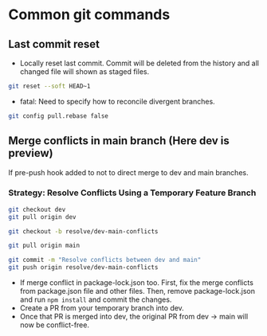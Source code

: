 # Common git commands

## Last commit reset

- Locally reset last commit. Commit will be deleted from the history and all changed file will shown as staged files.

```bash
git reset --soft HEAD~1
```

- fatal: Need to specify how to reconcile divergent branches.

```bash
git config pull.rebase false
```

## Merge conflicts in main branch (Here dev is preview)

If pre-push hook added to not to direct merge to dev and main branches.

### Strategy: Resolve Conflicts Using a Temporary Feature Branch

```bash
git checkout dev
git pull origin dev

git checkout -b resolve/dev-main-conflicts

git pull origin main

git commit -m "Resolve conflicts between dev and main"
git push origin resolve/dev-main-conflicts
```

- If merge conflict in package-lock.json too. First, fix the merge conflicts from package.json file and other files. Then, remove package-lock.json and run `npm install` and commit the changes.
- Create a PR from your temporary branch into dev.
- Once that PR is merged into dev, the original PR from dev → main will now be conflict-free.
